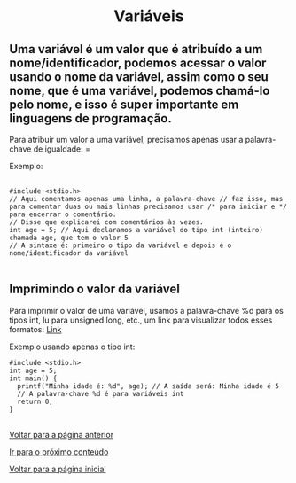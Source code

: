 <h1 align="center">Variáveis</h1>
<h2>Uma variável é um valor que é atribuído a um nome/identificador, podemos acessar o valor usando o nome da variável, assim como o seu nome, que é uma variável, podemos chamá-lo pelo nome, e isso é super importante em linguagens de programação.</h2>
<p>Para atribuir um valor a uma variável, precisamos apenas usar a palavra-chave de igualdade: = </p>
<p>Exemplo:</p>
<pre> 
<code>#include &lt;stdio.h&gt;
// Aqui comentamos apenas uma linha, a palavra-chave // faz isso, mas para comentar duas ou mais linhas precisamos usar /* para iniciar e */ para encerrar o comentário.
// Disse que explicarei com comentários às vezes.
int age = 5; // Aqui declaramos a variável do tipo int (inteiro) chamada age, que tem o valor 5
// A sintaxe é: primeiro o tipo da variável e depois é o nome/identificador da variável
</code>
</pre>
<h2>Imprimindo o valor da variável</h2>
<p>Para imprimir o valor de uma variável, usamos a palavra-chave %d para os tipos int, lu para unsigned long, etc., um link para visualizar todos esses formatos: <a href="https://www.w3schools.in/c-programming/format-specifiers">Link</a>
<p>Exemplo usando apenas o tipo int:</p>
</p>
<pre>
<code>#include &lt;stdio.h&gt;
int age = 5;
int main() {
  printf("Minha idade é: %d", age); // A saída será: Minha idade é 5 
  // A palavra-chave %d é para variáveis int
  return 0;
}
</code>
</pre>
<a href="../first_program_hello_world/README.md">Voltar para a página anterior</a> 
<p> <a href="../../../02/pages/conditional_if_else/README.md">Ir para o próximo conteúdo</a>  </p>
<p> <a href="../../../../../../README.md">Voltar para a página inicial</a> </p>
